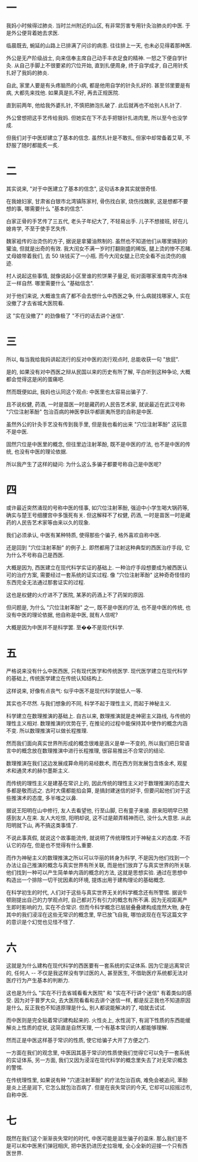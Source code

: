 # 一

我妈小时候得过肺炎. 当时兰州附近的山区, 有非常厉害专用针灸治肺炎的中医. 于是外公便背着她去求医.

临晨既去, 蜿延的山路上已排满了问诊的病患. 往往排上一天, 也未必见得着那神医.

外公是无产阶级战士, 向来信奉主席自己动手丰衣足食的精神. 一怒之下便自学针灸. 从自己手脚上不很要紧的穴位开始, 直到扎便周身, 终于自学成才, 自己用针炙扎好了我妈的肺炎.

自此, 家里人要是有头疼脑热的小病, 都是他用自学的针灸扎好的. 甚至邻里要是有病, 大都先来找他. 如果真是扎不好, 再去正规医院.

直到前两年, 他给我外婆扎针, 不慎把肺泡扎破了. 此后就再也不给别人扎针了.

外公曾想把这手艺传给我妈. 但她实在下不去手把银针扎进肉里, 所以至今也没学成. 

但我们对于中医却建立了基本的信念. 虽然扎针是不敢扎, 但家中却常备着艾草, 不舒服了随时都能炙一炙.

# 二

其实说来, "对于中医建立了基本的信念", 这句话本身其实就很奇怪.

在我媳妇家, 甘肃省白银市北湾镇陈家村, 骨伤找白家, 烧伤找魏家, 这是想都不要想的事, 哪需要什么 "基本的信念".

白家正骨的手艺传了三五代, 老头子年纪大了, 不轻易出手. 儿子不想接班, 好在儿媳肯学, 不至于使手艺失传.

魏家袓传的治烫伤的方子, 据说是拿獾油熬制的. 虽然也不知道他们从哪里搞到的獾油, 但就是出奇的有效. 我大闰女不满一岁时打翻刚盛的稀饭, 腿上烫的惨不忍睹. 丈母娘带着我们, 去 50 块钱买了一小瓶. 而今大闰女腿上已完全看不出烫伤的痕迹.

村人说起这些事情, 就像说起小区里谁的煎饼果子量足, 街对面哪家淮南牛肉汤味正一样自然. 哪里需要什么 "基础信念".

对于他们来说, 大概谁生病了都不会去想什么中西医之争, 什么病就找哪家人, 实在没撤了才去省城大医院看.

这 "实在没撤了" 的劲像极了 "不行的话去讲个迷信".

# 三

所以, 每当我给我妈讲起流行的反对中医的流行观点时, 总能收获一句 "放屁".

是的, 如果没有对中西医之辩从民国以来的历史有所了解, 平白听到这种争论, 大概都会觉得这是闲的蛋痛吧.

然而既便如此, 我妈也认同这个观点: 中医里也太容易出骗子了.

且不说权健, 药酒, 一时是苗医一时是藏药的人民告艺术家, 就说最近在武汉号称 "穴位注射苯酚" 包治百病的神医李跃华都匪夷所思的自称是中医.

虽然外公的针灸手艺没有传到我手里, 但是我也看的出来 "穴位注射苯酚" 这玩意不是中医.

固然穴位是中医里的概念, 但往里边注射苯酚, 既不是中医的疗法, 也不是中医的传统, 也没有中医的理论依据.

所以我产生了这样的疑问: 为什么这么多骗子都要号称自己是中医呢?

# 四

或许最近突然涌现的号称中医的怪事, 如穴位注射苯酚, 强迫中小学生喝大锅药等, 确实与楚王号细腰宫中多饿死有关. 但这解释不了权健, 药酒, 一时是苗医一时是藏药的人民告艺术家等由来以久的现象.

我们必须承认, 中医有某种特质, 使得那些个骗子, 格外喜欢自称中医.

还是回到 "穴位注射苯酚" 的例子上. 即然都用了注射这种典型的西医治疗手段, 它为什么不号称自己是西医. 

大概是因为, 西医建立在现代科学实证的基础上. 一种治疗手段想要成为被西医认可的治疗方案, 需要经过一套系统的证实过程. 像 "穴位注射苯酚" 这种奇奇怪怪的东西完全无法通过那套证实的过程.

这也是权健的火疗进不了医院, 某茅的药酒上不了药架的原因.

但问题是, 为什么 "穴位注射苯酚" 之一, 既不是中医的疗法, 也不是中医的传统, 也没有中医的理论依据, 他自称是中医, 就有人信呢?

大概是因为中医并不是科学罢. 至��不是现代科学.

# 五

严格说来没有什么中医西医, 只有现代医学和传统医学. 现代医学建立在现代科学的基础上, 传统医学建立在传统认知结构上.



这样说来, 好像有点丧气: 似乎中医不是现代科学就低人一等.

其实也不尽然. 与我们想象的不同, 科学不起于理性主义, 而起于神秘主义.

科学建立在数理推演的基础上. 自古以来, 数理推演就是走神密主义路线, 与传统的理性主义相对. 数理推演的优势在于, 在推论的过程中能保持其中使作的概念内涵不变. 所以数理推演可以做长程推理.

然而我们面向真实世界所形成的概念很难是涵义是单一不变的, 所以我们把日常语言中的概念放在数理推演中进行长程推理, 很容易推出不合常识的结论. 

数理推演在我们这边发展成算命用的易经数术, 而在西方则发展包含炼金术, 观星术和通灵术的赫尔墨斯主义.

而传统的理性主义是建基在常识上的, 因此传统的理性主义对于数理推演的态度大多都是敬而远之. 古时大儒都能掐会算, 是搞封建迷信的好手, 但要问起他们对于这些推演术的态度, 多半嗤之以鼻. 

据说王阳明在山中修行, 友人去看望他, 行至山脚, 已有童子来接. 原来阳明早已预感到友人在来. 友人大吃惊, 阳明却说, 这不过是颠弄精神而已, 没什么大意思. 从此阳明就下山, 再不搞这类事情了.

不说此事真假, 就说这个故事能流传, 就说明了传统理性对于神秘主义的态度. 不否认它的存在, 但是也不觉得有什么重要.

而作为神秘主义的数理推演之所以可以华丽的转身为科学, 不是因为他们找到一个办法让自己推演的概念与真实世界有所关联, 而是他们放弃了与真实世界的所关联. 他们找到一种可以产生简单单内涵的概念的方法, 这就是思想实验. 通过在思想中构造出一个排除一切干扰因素的环境, 提炼出用于建构理论的基础概念.

在科学初生的时代, 人们对于这些与真实世界无关的科学概念还有所警惕. 据说牛顿刚提出自己的力学观点时, 自己都对万有引力的概念有所不满. 因为无视距离产生即时影响的力, 实在不合常识. 但而今科学概念已层层叠叠建构成庞然大物, 身在其中的我们浸淫在这些无常识的概念里, 早已放飞自我, 哪怕说现在在写这篇文字的意识是个幻觉也见怪不怪了.

# 六

这就是为什么建构在现代科学的西医要有一套系统的实证体系. 因为它是远离常识的, 任何人 -- 不仅是我这样没有学过医的人, 甚至医生, 不借助医疗系统都无法对医疗行为产生基本的判断力.

这也是为什么 "实在不行去省城看看大医院" 和 "实在不行讲个迷信" 有着类似的感受. 因为对于普罗大众, 去大医院看看和去讲个迷信一样, 都是反正我也不知道原因是什么, 反正我也不知道原理是什么, 别人都说能解决的了, 咱就去试试.

而中医则是完全贴着常识建构起来的. 火性炎上, 水性润下, 有润下性质的东西能缓解炎上性质的症状, 这简直是自然天理, 一个有基本常识的人都能够理解.


然而正是中医这样基于常识的性质, 使它给骗子大开了方便之门. 

一方面在我们的观念里, 中医因其基于常识的性质使我们觉得它可以免于一套系统的实证体系, 另一方面, 我们又因为浸淫在现代科学的概念里失去了对无常识概念的警惕.

在传统理性里, 如果说有种 "穴道注射苯酚" 的疗法包治百病, 难免会被追问, 苯酚是炎上还是润下, 它怎么就包治百病了. 但是在丧失常识的今天, 它却可以招摇过市, 自称中医.

# 七

既然在我们这个渐渐丧失常时的时代, 中医可能是滋生骗子的温床. 那么我们是不是可以和中医黑们弹冠相庆, 把中医扔进历史拉圾堆, 全心全新的迎接一个只有西医世界.














